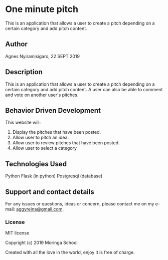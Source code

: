 # One minute pitch

This is an application that allows a user to create a pitch depending on a certain category and add pitch content.

## Author

Agnes Nyiramisigaro, 22 SEPT 2019

## Description

This is an application that allows a user to create a pitch depending on a certain category and add pitch content. A user can also be able to comment and vote on another user's pitches.

## Behavior Driven Development

This website will:

1. Display the pitches that have been posted.
2. Allow user to pitch an idea.
3. Allow user to review pitches that have been posted.
4. Allow user to select a category

## Technologies Used

Python Flask (in python) Postgresql (database)

## Support and contact details

For any issues or questions, ideas or concern, please contact me on my e-mail: aggyreina@gmail.com.

### License

MIT license

Copyright (c) 2019 Moringa School

Created with all the love in the world, enjoy it is free of charge.
